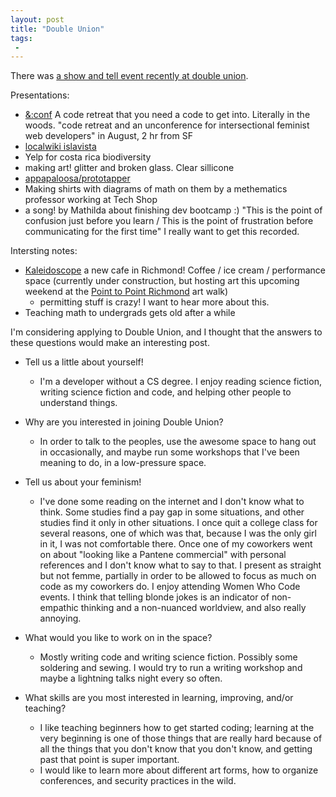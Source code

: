 ```yaml
---
layout: post
title: "Double Union"
tags:
 -
---
```


There was [a show and tell event recently at double union](http://doubleunion.tumblr.com/post/120787769184/show-tell-june-9th-6-30pm). 

Presentations:

* [&:conf](https://www.andconf.io/) A code retreat that you need a code to get into. Literally in the woods. "code retreat and an unconference for intersectional feminist web developers" in August, 2 hr from SF
* [localwiki islavista](https://localwiki.org/islavista/)
* Yelp for costa rica biodiversity
* making art! glitter and broken glass. Clear sillicone
* [appapaloosa/prototapper](https://www.kickstarter.com/projects/jayne/appaloosa-mobile-app-prototyping-kit-for-curious-g/posts/1257925)
* Making shirts with diagrams of math on them by a methematics professor working at Tech Shop
* a song! by Mathilda about finishing dev bootcamp :) "This is the point of confusion just before you learn / This is the point of frustration before communicating for the first time" I really want to get this recorded. 

Intersting notes:

* [Kaleidoscope](http://kaleidoscopecoffee.com/) a new cafe in Richmond! Coffee / ice cream / performance space (currently under construction, but hosting art this upcoming weekend at the [Point to Point Richmond](http://www.pt2ptrichmond.com) art walk)
  * permitting stuff is crazy! I want to hear more about this. 
* Teaching math to undergrads gets old after a while

I'm considering applying to Double Union, and I thought that the answers to these questions would make an interesting post. 

* Tell us a little about yourself! 
  * I'm a developer without a CS degree. I enjoy reading science fiction, writing science fiction and code, and helping other people to understand things. 

* Why are you interested in joining Double Union? 	
  * In order to talk to the peoples, use the awesome space to hang out in occasionally, and maybe run some workshops that I've been meaning to do, in a low-pressure space. 

* Tell us about your feminism! 
  * I've done some reading on the internet and I don't know what to think. Some studies find a pay gap in some situations, and other studies find it only in other situations. I once quit a college class for several reasons, one of which was that, because I was the only girl in it, I was not comfortable there. Once one of my coworkers went on about "looking like a Pantene commercial" with personal references and I don't know what to say to that. I present as straight but not femme, partially in order to be allowed to focus as much on code as my coworkers do. I enjoy attending Women Who Code events. I think that telling blonde jokes is an indicator of non-empathic thinking and a non-nuanced worldview, and also really annoying.

* What would you like to work on in the space? 	
  * Mostly writing code and writing science fiction. Possibly some soldering and sewing. I would try to run a writing workshop and maybe a lightning talks night every so often. 

* What skills are you most interested in learning, improving, and/or teaching? 	
  * I like teaching beginners how to get started coding; learning at the very beginning is one of those things that are really hard because of all the things that you don't know that you don't know, and getting past that point is super important. 
  * I would like to learn more about different art forms, how to organize conferences, and security practices in the wild. 
